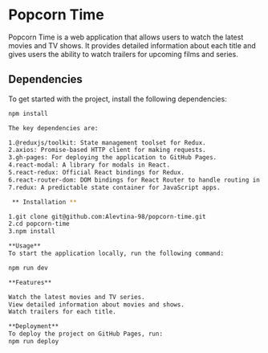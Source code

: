 # Popcorn Time

Popcorn Time is a web application that allows users to watch the latest movies and TV shows. It provides detailed information about each title and gives users the ability to watch trailers for upcoming films and series.

## Dependencies

To get started with the project, install the following dependencies:

```bash
npm install

The key dependencies are:

1.@reduxjs/toolkit: State management toolset for Redux.
2.axios: Promise-based HTTP client for making requests.
3.gh-pages: For deploying the application to GitHub Pages.
4.react-modal: A library for modals in React.
5.react-redux: Official React bindings for Redux.
6.react-router-dom: DOM bindings for React Router to handle routing in the application.
7.redux: A predictable state container for JavaScript apps.

 ** Installation **

1.git clone git@github.com:Alevtina-98/popcorn-time.git
2.cd popcorn-time
3.npm install

**Usage**
To start the application locally, run the following command:

npm run dev

**Features**

Watch the latest movies and TV series.
View detailed information about movies and shows.
Watch trailers for each title.

**Deployment**
To deploy the project on GitHub Pages, run:
npm run deploy


